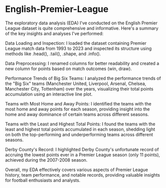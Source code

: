 # English-Premier-League

The exploratory data analysis (EDA) I've conducted on the English Premier League dataset is quite comprehensive and informative. Here's a summary of the key insights and analyses I've performed:

Data Loading and Inspection: I loaded the dataset containing Premier League match data from 1993 to 2023 and inspected its structure using methods like .head(), .tail(), .shape, and .info().

Data Preprocessing: I renamed columns for better readability and created a new column for points based on match outcomes (win, draw).

Performance Trends of Big Six Teams: I analyzed the performance trends of the "Big Six" teams (Manchester United, Liverpool, Arsenal, Chelsea, Manchester City, Tottenham) over the years, visualizing their total points accumulation using an interactive line plot.

Teams with Most Home and Away Points: I identified the teams with the most home and away points for each season, providing insight into the home and away dominance of certain teams across different seasons.

Teams with the Least and Highest Total Points: I found the teams with the least and highest total points accumulated in each season, shedding light on both the top-performing and underperforming teams across different seasons.

Derby County's Record: I highlighted Derby County's unfortunate record of accruing the lowest points ever in a Premier League season (only 11 points), achieved during the 2007-2008 season.

Overall, my EDA effectively covers various aspects of Premier League history, team performance, and notable records, providing valuable insights for football enthusiasts and analysts. 
